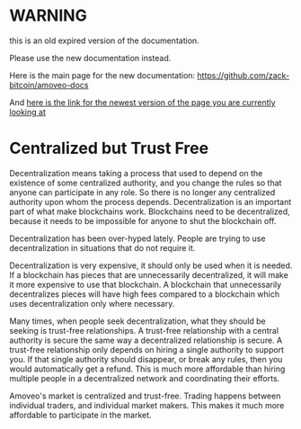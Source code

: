 WARNING
========

this is an old expired version of the documentation.

Please use the new documentation instead. 

Here is the main page for the new documentation: https://github.com/zack-bitcoin/amoveo-docs 

And [here is the link for the newest version of the page you are currently looking at](https://github.com/zack-bitcoin/amoveo-docs/blob/master//design/centralized_trust_free.md)

Centralized but Trust Free
=======

Decentralization means taking a process that used to depend on the existence of some centralized authority, and you change the rules so that anyone can participate in any role. So there is no longer any centralized authority upon whom the process depends.
Decentralization is an important part of what make blockchains work. Blockchains need to be decentralized, because it needs to be impossible for anyone to shut the blockchain off.

Decentralization has been over-hyped lately. People are trying to use decentralization in situations that do not require it.

Decentralization is very expensive, it should only be used when it is needed.
If a blockchain has pieces that are unnecessarily decentralized, it will make it more expensive to use that blockchain.
A blockchain that unnecessarily decentralizes pieces will have high fees compared to a blockchain which uses decentralization only where necessary.

Many times, when people seek decentralization, what they should be seeking is trust-free relationships.
A trust-free relationship with a central authority is secure the same way a decentralized relationship is secure.
A trust-free relationship only depends on hiring a single authority to support you.
If that single authority should disappear, or break any rules, then you would automatically get a refund.
This is much more affordable than hiring multiple people in a decentralized network and coordinating their efforts.

Amoveo's market is centralized and trust-free.
Trading happens between individual traders, and individual market makers.
This makes it much more affordable to participate in the market.